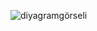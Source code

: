 ![diyagramgörseli](https://github.com/Mervenuryalcinn/umldiyagram/assets/127102075/d2f08a2b-3d57-4e9b-b0a8-43ce8aa9e82f)

